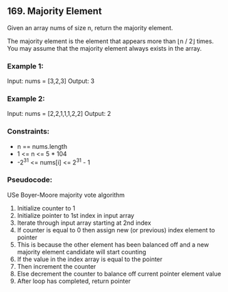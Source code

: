 ## 169. Majority Element
Given an array nums of size n, return the majority element.

The majority element is the element that appears more than ⌊n / 2⌋ times. You may assume that the majority element always exists in the array.

### Example 1:
Input: nums = [3,2,3]
Output: 3

### Example 2:
Input: nums = [2,2,1,1,1,2,2]
Output: 2

### Constraints:
- n == nums.length
- 1 <= n <= 5 * 104
- -2<sup>31</sup> <= nums[i] <= 2<sup>31</sup> - 1

### Pseudocode:
USe Boyer-Moore majority vote algorithm
1. Initialize counter to 1
2. Initialize pointer to 1st index in input array
3. Iterate through input array starting at 2nd index
4. If counter is equal to 0 then assign new (or previous) index element to pointer 
5. This is because the other element has been balanced off and a new majority element candidate will start counting
7. If the value in the index array is equal to the pointer
8. Then increment the counter
9. Else decrement the counter to balance off current pointer element value
10. After loop has completed, return pointer
